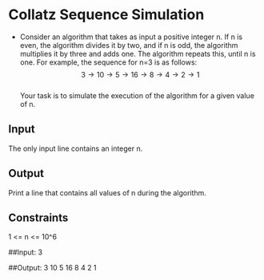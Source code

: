 # Collatz Sequence Simulation

* Consider an algorithm that takes as input a positive integer n. If n is even, the algorithm divides it by two, and if n is odd, the algorithm multiplies it by three and adds one. The algorithm repeats this, until n is one. For example, the sequence for n=3 is as follows:  
$$ 3 \rightarrow 10 \rightarrow 5 \rightarrow 16 \rightarrow 8 \rightarrow 4 \rightarrow 2 \rightarrow 1$$  
Your task is to simulate the execution of the algorithm for a given value of n.  

## Input  
The only input line contains an integer n.

## Output  
Print a line that contains all values of n during the algorithm.

## Constraints  
1 <= n <= 10^6

##Input:
3

##Output:
3 10 5 16 8 4 2 1
